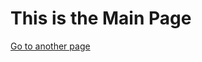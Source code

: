 <h1>This is the Main Page</h1>
<a href="https://.sgippner.github.io/another_Page.md">Go to another page</a>

